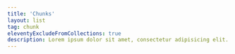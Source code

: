```yaml
---
title: 'Chunks'
layout: list
tag: chunk
eleventyExcludeFromCollections: true
description: Lorem ipsum dolor sit amet, consectetur adipisicing elit. Officiis, dolorem voluptatem dolore aut facilis, similique quidem obcaecati aperiam recusandae reprehenderit expedita non hic accusantium voluptate dicta voluptatum tenetur deleniti quisquam?
---
```



